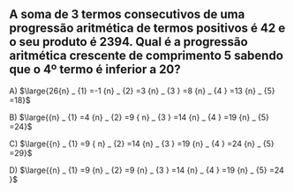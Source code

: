 ## A soma de 3 termos consecutivos de uma progressão aritmética de termos positivos é 42 e o seu produto é 2394. Qual é a progressão aritmética crescente de comprimento 5 sabendo que o 4º termo é inferior a 20?
A) $\large{26{n} _ {1} =-1   {n} _ {2} =3   {n} _ {3 } =8   {n} _ {4 } =13   {n} _ {5} =18}$

B) $\large{{n} _ {1} =4   {n} _ {2} =9  { n} _ {3 } =14   {n} _ {4 } =19   {n} _ {5} =24}$

C) $\large{{n} _ {1} =9  {  n} _ {2} =14   {n} _ {3 } =19   {n} _ {4 } =24   {n} _ {5} =29}$

D) $\large{{n} _ {1} =9    {n} _ {2} =9   {n} _ {3 } =14    {n} _ {4 } =19   {n} _ {5} =24 }$